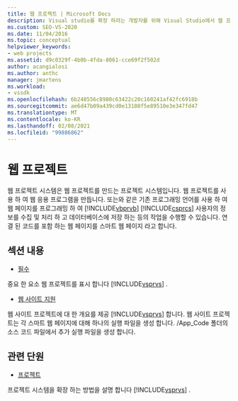 ```yaml
---
title: 웹 프로젝트 | Microsoft Docs
description: Visual studio를 확장 하려는 개발자를 위해 Visual Studio에서 웹 프로젝트 시스템의 작동 방식에 대 한 내부 세부 정보에 대해 알아봅니다.
ms.custom: SEO-VS-2020
ms.date: 11/04/2016
ms.topic: conceptual
helpviewer_keywords:
- web projects
ms.assetid: d9c0329f-4b0b-4fda-8061-cce69f2f502d
author: acangialosi
ms.author: anthc
manager: jmartens
ms.workload:
- vssdk
ms.openlocfilehash: 6b248556c8980c63422c20c160241af42fc6918b
ms.sourcegitcommit: ae6d47b09a439cd0e13180f5e89510e3e347fd47
ms.translationtype: MT
ms.contentlocale: ko-KR
ms.lasthandoff: 02/08/2021
ms.locfileid: "99886862"
---
```

# <a name="web-projects"></a>웹 프로젝트
웹 프로젝트 시스템은 웹 프로젝트를 만드는 프로젝트 시스템입니다. 웹 프로젝트를 사용 하 여 웹 응용 프로그램을 만듭니다. 또는와 같은 기존 프로그래밍 언어를 사용 하 여 웹 페이지를 프로그래밍 하 여 [!INCLUDE[vbprvb](../../code-quality/includes/vbprvb_md.md)] [!INCLUDE[csprcs](../../data-tools/includes/csprcs_md.md)] 사용자의 정보를 수집 및 처리 하 고 데이터베이스에 저장 하는 등의 작업을 수행할 수 있습니다. 연결 된 코드를 포함 하는 웹 페이지를 스마트 웹 페이지 라고 합니다.

## <a name="in-this-section"></a>섹션 내용
- [필수](../../extensibility/internals/web-project-essentials.md)

 중요 한 요소 웹 프로젝트를 표시 합니다 [!INCLUDE[vsprvs](../../code-quality/includes/vsprvs_md.md)] .

- [웹 사이트 지원](../../extensibility/internals/web-site-support.md)

 웹 사이트 프로젝트에 대 한 개요를 제공 [!INCLUDE[vsprvs](../../code-quality/includes/vsprvs_md.md)] 합니다. 웹 사이트 프로젝트는 각 스마트 웹 페이지에 대해 하나의 실행 파일을 생성 합니다. /App_Code 폴더의 소스 코드 파일에서 추가 실행 파일을 생성 합니다.

## <a name="related-sections"></a>관련 단원
- [프로젝트](../../extensibility/internals/projects.md)

 프로젝트 시스템을 확장 하는 방법을 설명 합니다 [!INCLUDE[vsprvs](../../code-quality/includes/vsprvs_md.md)] .
